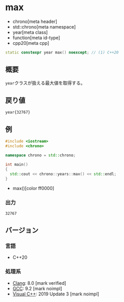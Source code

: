 # max
* chrono[meta header]
* std::chrono[meta namespace]
* year[meta class]
* function[meta id-type]
* cpp20[meta cpp]

```cpp
static constexpr year max() noexcept; // (1) C++20
```

## 概要
`year`クラスが扱える最大値を取得する。


## 戻り値
`year{32767}`


## 例
```cpp example
#include <iostream>
#include <chrono>

namespace chrono = std::chrono;

int main()
{
  std::cout << chrono::years::max() << std::endl;
}
```
* max()[color ff0000]


### 出力
```
32767
```

## バージョン
### 言語
- C++20

### 処理系
- [Clang](/implementation.md#clang): 8.0 [mark verified]
- [GCC](/implementation.md#gcc): 9.2 [mark noimpl]
- [Visual C++](/implementation.md#visual_cpp): 2019 Update 3 [mark noimpl]
